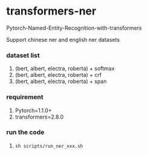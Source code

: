 # transformers-ner

Pytorch-Named-Entity-Recognition-with-transformers

Support chinese ner and english ner datasets

### dataset list 

1. (bert, albert, electra, roberta) + softmax
2. (bert, albert, electra, roberta) + crf
2. (bert, albert, electra, roberta) + span

### requirement

1. Pytorch=1.1.0+
2. transformers=2.8.0

### run the code
1. `sh scripts/run_ner_xxx.sh`


